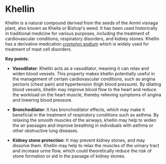 [//]: # (source: ?)
[//]: # (tags: herbals)

# Khellin

Khellin is a natural compound derived from the seeds of the Ammi visnaga plant, also known as Khella or Bishop's weed. It has been used historically in traditional medicine for various purposes, including the treatment of cardiovascular conditions, respiratory disorders, and kidney stones. Khellin has a derivative medication [cromolyn sodium](../cromolyn-sodium/) which is widely used for treatment of mast cell disorders.

**Key points**:

* **Vasodilator**: Khellin acts as a vasodilator, meaning it can relax and widen blood vessels. This property makes khellin potentially useful in the management of certain cardiovascular conditions, such as angina pectoris (chest pain) and hypertension (high blood pressure). By dilating blood vessels, khellin may improve blood flow to the heart and reduce the workload on the heart muscle, thereby relieving symptoms of angina and lowering blood pressure.

* **Bronchodilator**: It has bronchodilator effects, which may make it beneficial in the treatment of respiratory conditions such as asthma. By relaxing the smooth muscles of the airways, khellin may help to widen the air passages and improve breathing in individuals with asthma or other obstructive lung diseases.

* **Kidney stone protection**: It may prevent kidney stones, and may dissolve them. Khellin may help to relax the muscles of the urinary tract and increase urine flow, which could theoretically reduce the risk of stone formation or aid in the passage of kidney stones.
